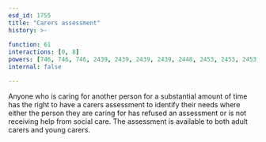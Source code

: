 ```yaml
---
esd_id: 1755
title: "Carers assessment"
history: >-
  
function: 61
interactions: [0, 8]
powers: [746, 746, 746, 2439, 2439, 2439, 2439, 2448, 2453, 2453, 2453, 2453, 2454, 2454, 2469, 2470, 2470, 2470, 2584, 2584, 2584, 2584, 2704, 2704, 2771, 2776, 2776, 2777, 2777, 2780, 2780, 2780, 2825, 2921, 2921, 2930]
internal: false

---
```


Anyone who is caring for another person for a substantial amount of time has the right to have a carers assessment to identify their needs where either the person they are caring for has refused an assessment or is not receiving help from social care.  The assessment is available to both adult carers and young carers.

